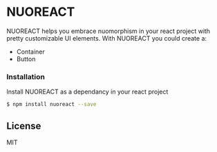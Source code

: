 # NUOREACT

NUOREACT helps you embrace nuomorphism in your react project with pretty customizable UI elements.
With NUOREACT you could create a:

- Container
- Button

### Installation

Install NUOREACT as a dependancy in your react project

```sh
$ npm install nuoreact --save
```

## License

MIT
